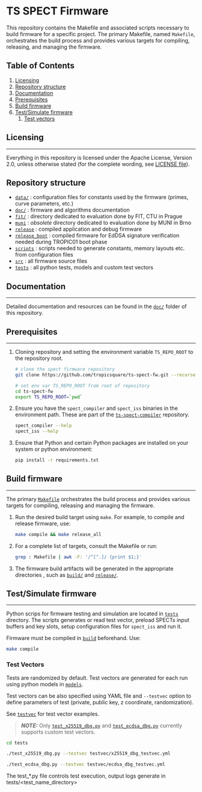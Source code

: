 # TS SPECT Firmware

This repository contains the Makefile and associated scripts necessary to build firmware for a specific project. The primary Makefile, named `Makefile`, orchestrates the build process and provides various targets for compiling, releasing, and managing the firmware.

## Table of Contents

1. [Licensing](#license)
2. [Repository structure](#repostruct)
3. [Documentation](#doc)
4. [Prerequisites](#prereq)
5. [Build firmware](#fwbuild)
6. [Test/Simulate firmware](#fwtestsim)
   1. [Test vectors](#testvec)


## Licensing <a name="license"></a>
---
Everything in this repository is licensed under the Apache License, Version 2.0, unless otherwise stated (for the complete wording, see [LICENSE file](LICENSE)).

## Repository structure <a name="repostruct"></a>

- [`data/`](data/) : configuration files for constants used by the firmware (primes, curve parameters, etc.)
- [`doc/`](doc/) : firmware and algorithms documentation
- [`fit/`](fit/) : directory dedicated to evaluation done by FIT, CTU in Prague
- [`muni`](muni/) : _obsolete_ directory dedicated to evaluation done by MUNI in Brno
- [`release`](release/) : compiled application and debug firmware
- [`release_boot`](release_boot/) : compiled firmware for EdDSA signature verification needed during TROPIC01 boot phase
- [`scripts`](scripts/) : scripts needed to generate constants, memory layouts etc. from configuration files
- [`src`](src/) : all firmware source files
- [`tests`](tests/) : all python tests, models and custom test vectors

## Documentation <a name="doc"></a>
---
Detailed documentation and resources can be found in the [`doc/`](doc/) folder
of this repository.

## Prerequisites <a name="prereq"></a>
---
1. Cloning repository and setting the environment variable `TS_REPO_ROOT` to the repository root.

   ```bash
   # clone the spect firmware repository 
   git clone https://github.com/tropicsquare/ts-spect-fw.git --recurse-submodules

   # set env var TS_REPO_ROOT from root of repository
   cd ts-spect-fw
   export TS_REPO_ROOT=`pwd`
   ```

2. Ensure you have the `spect_compiler` and `spect_iss` binaries in the environment path. These are part
of the [`ts-spect-compiler`](https://github.com/tropicsquare/ts-spect-compiler)
repository.

   ```bash
   spect_compiler --help
   spect_iss --help
   ```

3. Ensure that Python and certain Python packages are installed on your system or python environment:
   ```bash
   pip install -r requirements.txt
   ```

## Build firmware <a name="fwbuild"></a>
---
The primary [`Makefile`](Makefile) orchestrates the build process and provides
various targets for compiling, releasing and managing the firmware.


1. Run the desired build target using `make`. For example, to compile and
release firmware, use:

   ```bash
   make compile && make release_all
   ```

2. For a complete list of targets, consult the Makefile or run:
   ```bash
   grep : Makefile | awk -F: '/^[^.]/ {print $1;}'
   ```

3. The firmware build artifacts will be generated in the appropriate directories
, such as [`build/`](build/) and [`release/`](release/).

## Test/Simulate firmware <a name="fwtestsim"></a>
---
Python scrips for firmware testing and simulation are located in [`tests`](tests) directory. The scripts generates or read test vector, preload SPECTs input buffers and key slots, setup configuration files for `spect_iss` and run it.

Firmware must be compiled in [`build`](build) beforehand. Use:

   ```bash
   make compile
   ```

### Test Vectors <a name="testvec"></a>

Tests are randomized by default. Test vectors are generated for each run using python models in [`models`](tests/models). 

Test vectors can be also specified using YAML file and `--testvec` option to define parameters of test (private, public key, z coordinate, randomization). 

See [`testvec`](tests/testvec) for test vector examples.

> **_NOTE:_** Only [`test_x25519_dbg.py`](tests/test_x25519_dbg.py) and [`test_ecdsa_dbg.py`](tests/test_ecdsa_dbg.py) currently supports custom test vectors.


   ```bash
   cd tests
   ```
   
   ```bash
   ./test_x25519_dbg.py --testvec testvec/x25519_dbg_testvec.yml
   ```

   ```bash
   ./test_ecdsa_dbg.py --testvec testvec/ecdsa_dbg_testvec.yml
   ```

   The test_*.py file controls test execution, output logs generate in tests/<test_name_directory> 
